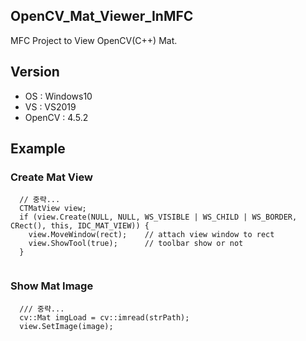 ## OpenCV_Mat_Viewer_InMFC
MFC Project to View OpenCV(C++) Mat.

## Version
+ OS : Windows10
+ VS : VS2019
+ OpenCV : 4.5.2

## Example
### Create Mat View
~~~
  // 중략...
  CTMatView view;
  if (view.Create(NULL, NULL, WS_VISIBLE | WS_CHILD | WS_BORDER, CRect(), this, IDC_MAT_VIEW)) {
    view.MoveWindow(rect);    // attach view window to rect
    view.ShowTool(true);      // toolbar show or not
  }
  
~~~

### Show Mat Image
~~~
  /// 중략...
  cv::Mat imgLoad = cv::imread(strPath);
  view.SetImage(image);
  
~~~
